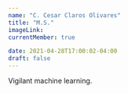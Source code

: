 ```yaml
---
name: "C. Cesar Claros Olivares"
title: "M.S."
imageLink: 
currentMember: true

date: 2021-04-28T17:00:02-04:00
draft: false
---
```


Vigilant machine learning.
